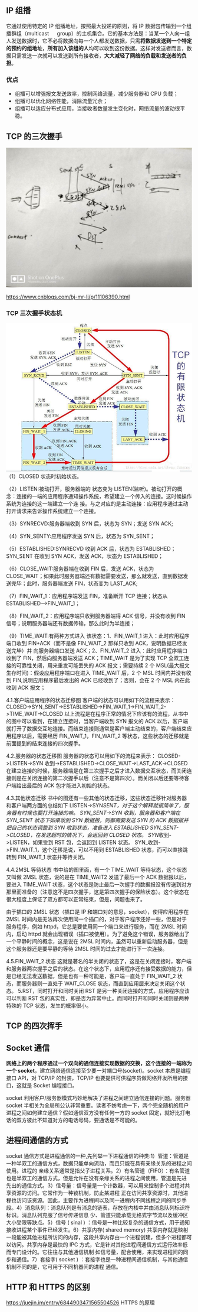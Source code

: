 ## IP 组播

它通过使用特定的 IP 组播地址，按照最大投递的原则，将 IP 数据包传输到一个组播群组（multicast 　 group）的主机集合。它的基本方法是：当某一个人向一组人发送数据时，它不必将数据向每一个人都发送数据，只需**将数据发送到一个特定的预约的组地址**，**所有加入该组的人**均可以收到这份数据。这样对发送者而言，数据只需发送一次就可以发送到所有接收者，**大大减轻了网络的负载和发送者的负担**。

### 优点

- 组播可以增强报文发送效率，控制网络流量，减少服务器和 CPU 负载；
- 组播可以优化网络性能，消除流量冗余；
- 组播可以适应分布式应用，当接收者数量发生变化时，网络流量的波动很平稳。

## TCP 的三次握手

![assets/imgs/tcp3.jpg](assets/imgs/tcp3.jpg)

https://www.cnblogs.com/bj-mr-li/p/11106390.html

### TCP 三次握手状态机

![assets/imgs/state.jpg](assets/imgs/state.jpg)
（1）CLOSED 状态时初始状态。

（2）LISTEN:被动打开，服务器端的 状态变为 LISTEN(监听)。被动打开的概念：连接的一端的应用程序通知操作系统，希望建立一个传入的连接。这时候操作系统为连接的这一端建立一个连 接。与之对应的是主动连接：应用程序通过主动打开请求来告诉操作系统建立一个连接。

（3）SYNRECVD:服务器端收到 SYN 后，状态为 SYN；发送 SYN ACK;

（4）SYN_SENTY:应用程序发送 SYN 后，状态为 SYN_SENT；

（5）ESTABLISHED:SYNRECVD 收到 ACK 后，状态为 ESTABLISHED； SYN_SENT 在收到 SYN ACK，发送 ACK，状态为 ESTABLISHED；

（6）CLOSE_WAIT:服务器端在收到 FIN 后，发送 ACK，状态为 CLOSE_WAIT；如果此时服务器端还有数据需要发送，那么就发送，直到数据发送完毕；此时，服务器端发送 FIN，状态变为 LAST_ACK;

（7）FIN_WAIT_1：应用程序端发送 FIN，准备断开 TCP 连接；状态从 ESTABLISHED——>FIN_WAIT_1；

（8）FIN_WAIT_2：应用程序端只收到服务器端得 ACK 信号，并没有收到 FIN 信号；说明服务器端还有数据传输，那么此时为半连接；

（9）TIME_WAIT:有两种方式进入 该状态：1、FIN_WAIT_1 进入：此时应用程序端口收到 FIN+ACK（而不是像 FIN_WAIT_2 那样只收到 ACK，说明数据已经发送完毕）并 向服务器端口发送 ACK；2、FIN_WAIT_2 进入：此时应用程序端口收到了 FIN，然后向服务器端发送 ACK；TIME_WAIT 是为了实现 TCP 全双工连接的可靠性关闭，用来重发可能丢失的 ACK 报文；需要持续 2 个 MSL(最大报文生存时间)：假设应用程序端口在进入 TIME_WAIT 后，2 个 MSL 时间内并没有收到 FIN,说明应用程序最后发出的 ACK 已经收到了；否则，会在 2 个 MSL 内在此收到 ACK 报文；

4.1.客户端应用程序的状态迁移图
客户端的状态可以用如下的流程来表示：
CLOSED->SYN_SENT->ESTABLISHED->FIN_WAIT_1->FIN_WAIT_2->TIME_WAIT->CLOSED
以上流程是在程序正常的情况下应该有的流程，从书中的图中可以看到，在建立连接时，当客户端收到 SYN 报文的 ACK 以后，客户端就打开了数据交互地连接。而结束连接则通常是客户端主动结束的，客户端结束应用程序以后，需要经历 FIN_WAIT_1，FIN_WAIT_2 等状态，这些状态的迁移就是前面提到的结束连接的四次握手。

4.2.服务器的状态迁移图
服务器的状态可以用如下的流程来表示：
CLOSED->LISTEN->SYN 收到->ESTABLISHED->CLOSE_WAIT->LAST_ACK->CLOSED
在建立连接的时候，服务器端是在第三次握手之后才进入数据交互状态，而关闭连接则是在关闭连接的第二次握手以后（注意不是第四次）。而关闭以后还要等待客户端给出最后的 ACK 包才能进入初始的状态。

4.3.其他状态迁移
书中的图还有一些其他的状态迁移，这些状态迁移针对服务器和客户端两方面的总结如下
LISTEN->SYN*SENT，对于这个解释就很简单了，服务器有时候也要打开连接的嘛。
SYN_SENT->SYN 收到，服务器和客户端在 SYN_SENT 状态下如果收到 SYN 数据报，则都需要发送 SYN 的 ACK 数据报并把自己的状态调整到 SYN 收到状态，准备进入 ESTABLISHED
SYN_SENT->CLOSED，在发送超时的情况下，会返回到 CLOSED 状态。
SYN*收到->LISTEN，如果受到 RST 包，会返回到 LISTEN 状态。
SYN\_收到->FIN_WAIT_1，这个迁移是说，可以不用到 ESTABLISHED 状态，而可以直接跳转到 FIN_WAIT_1 状态并等待关闭。

4.4.2MSL 等待状态
书中给的图里面，有一个 TIME_WAIT 等待状态，这个状态又叫做 2MSL 状态，说的是在 TIME_WAIT2 发送了最后一个 ACK 数据报以后，要进入 TIME_WAIT 状态，这个状态是防止最后一次握手的数据报没有传送到对方那里而准备的（注意这不是四次握手，这是第四次握手的保险状态）。这个状态在很大程度上保证了双方都可以正常结束，但是，问题也来了。

由于插口的 2MSL 状态（插口是 IP 和端口对的意思，socket），使得应用程序在 2MSL 时间内是无法再次使用同一个插口的，对于客户程序还好一些，但是对于服务程序，例如 httpd，它总是要使用同一个端口来进行服务，而在 2MSL 时间内，启动 httpd 就会出现错误（插口被使用）。为了避免这个错误，服务器给出了一个平静时间的概念，这是说在 2MSL 时间内，虽然可以重新启动服务器，但是这个服务器还是要平静的等待 2MSL 时间的过去才能进行下一次连接。

4.5.FIN_WAIT_2 状态
这就是著名的半关闭的状态了，这是在关闭连接时，客户端和服务器两次握手之后的状态。在这个状态下，应用程序还有接受数据的能力，但是已经无法发送数据，但是也有一种可能是，客户端一直处于 FIN_WAIT_2 状态，而服务器则一直处于 WAIT_CLOSE 状态，而直到应用层来决定关闭这个状态。
5.RST，同时打开和同时关闭
RST 是另一种关闭连接的方式，应用程序应该可以判断 RST 包的真实性，即是否为异常中止。而同时打开和同时关闭则是两种特殊的 TCP 状态，发生的概率很小。

## TCP 的四次挥手

## Socket 通信

**网络上的两个程序通过一个双向的通信连接实现数据的交换，这个连接的一端称为一个 socket**，建立网络通信连接至少要一对端口号(socket)。socket 本质是编程接口 API，对 TCP/IP 的封装，TCP/IP 也要提供可供程序员做网络开发所用的接口，这就是 Socket 编程接口。

socket 利用客户/服务器模式巧妙地解决了进程之间建立通信连接的问题。服务器 socket 半相关为全局所公认非常重要。读者不妨考虑一下，两个完全随机的用户进程之间如何建立通信？假如通信双方没有任何一方的 socket 固定，就好比打电话的双方彼此不知道对方的电话号码，要通话是不可能的。

## 进程间通信的方式

socket 通信方式是进程通信的一种,先列举一下进程通信的种类:1）管道：管道是一种半双工的通信方式，数据只能单向流动，而且只能在具有亲缘关系的进程之间使用。进程的 亲缘关系通常是指父子进程关系。2）有名管道（FIFO）：有名管道也是半双工的通信方式，但是允许在没有亲缘关系的进程之间使用，管道是先进 先出的通信方式。3）信号量：信号量是一个计数器，可以用来控制多个进程对共享资源的访问。它常作为一种锁机制，防止某进程 正在访问共享资源时，其他进程也访问该资源。因此，主要作为进程间以及同一进程内不同线程之间的同步手 段。4）消息队列：消息队列是有消息的链表，存放在内核中并由消息队列标识符标识。消息队列克服了信号传递信息 少、管道只能承载无格式字节流以及缓冲区大小受限等缺点。5）信号 ( sinal ) ：信号是一种比较复杂的通信方式，用于通知接收进程某个事件已经发生。6）共享内存( shared memory) 共享内存就是映射一段能被其他进程所访问的内存，这段共享内存由一个进程创建，但多个进程都可以访问。共享内存是最快的 IPC 方式，它是针对其他进程间通信方式运行效率低而专门设计的。它往往与其他通信机制 如信号量，配合使用，来实现进程间的同步和通信。7）套接字( socket ) ：套接字也是一种进程间通信机制，与其他通信机制不同的是，它可用于不同机器间的进程 通信。

## HTTP 和 HTTPS 的区别

https://juejin.im/entry/6844903471565504526
HTTPS 的原理
